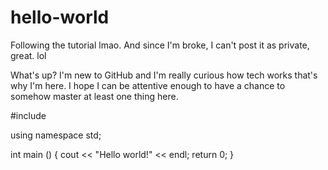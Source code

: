 # hello-world
Following the tutorial lmao. And since I'm broke, I can't post it as private, great. lol

What's up? I'm new to GitHub and I'm really curious how tech works that's why I'm here.
I hope I can be attentive enough to have a chance to somehow master at least one thing here.

#include <iostream>

using namespace std;

int main ()
{
    cout << "Hello world!" << endl;
    return 0;
}

